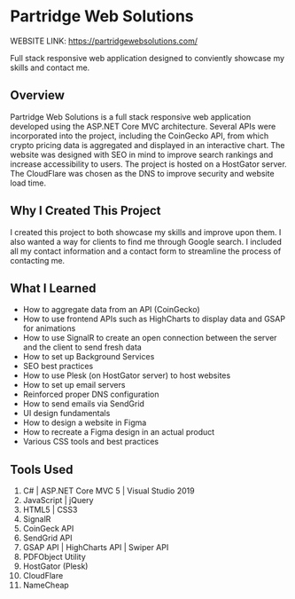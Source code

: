 # Partridge Web Solutions
WEBSITE LINK: https://partridgewebsolutions.com/

Full stack responsive web application designed to conviently showcase my skills and contact me.

## Overview
Partridge Web Solutions is a full stack responsive web application developed using the ASP.NET Core MVC architecture. Several APIs were incorporated into the project, including the CoinGecko API, from which crypto pricing data is aggregated and displayed in an interactive chart. The website was designed with SEO in mind to improve search rankings and increase accessibility to users. The project is hosted on a HostGator server. The CloudFlare was chosen as the DNS to improve security and website load time.

## Why I Created This Project
I created this project to both showcase my skills and improve upon them. I also wanted a way for clients to find me through Google search. I included all my contact information and a contact form to streamline the process of contacting me.

## What I Learned
- How to aggregate data from an API (CoinGecko)
- How to use frontend APIs such as HighCharts to display data and GSAP for animations
- How to use SignalR to create an open connection between the server and the client to send fresh data
- How to set up Background Services
- SEO best practices
- How to use Plesk (on HostGator server) to host websites
- How to set up email servers
- Reinforced proper DNS configuration
- How to send emails via SendGrid
- UI design fundamentals
- How to design a website in Figma
- How to recreate a Figma design in an actual product
- Various CSS tools and best practices

## Tools Used
1. C# | ASP.NET Core MVC 5 | Visual Studio 2019
2. JavaScript | jQuery
3. HTML5 | CSS3
4. SignalR
5. CoinGeck API
6. SendGrid API
7. GSAP API | HighCharts API | Swiper API
8. PDFObject Utility
9. HostGator (Plesk)
10. CloudFlare
11. NameCheap
